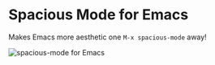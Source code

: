 # Spacious Mode for Emacs

Makes Emacs more aesthetic one `M-x spacious-mode` away!

![spacious-mode for Emacs](https://i.imgur.com/0uRILJ4.png)
